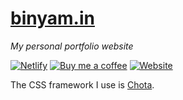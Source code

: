 # [binyam.in](https://binyam.in)
*My personal portfolio website*

[![Netlify](https://img.shields.io/netlify/8b652d50-feb2-4b90-8764-bc84ddf214c4?color=blue&logo=netlify&logoColor=white)](https://app.netlify.com/sites/b3u/deploys)
[![Buy me a coffee](https://img.shields.io/badge/Buy_me_a-coffee-fa810d)](https://buymeacoff.ee/b3u)
[![Website](https://img.shields.io/website?url=https%3A%2F%2Fbinyam.in)](https://binyam.in)

The CSS framework I use is [Chota](https://jenil.github.io/chota/#components).